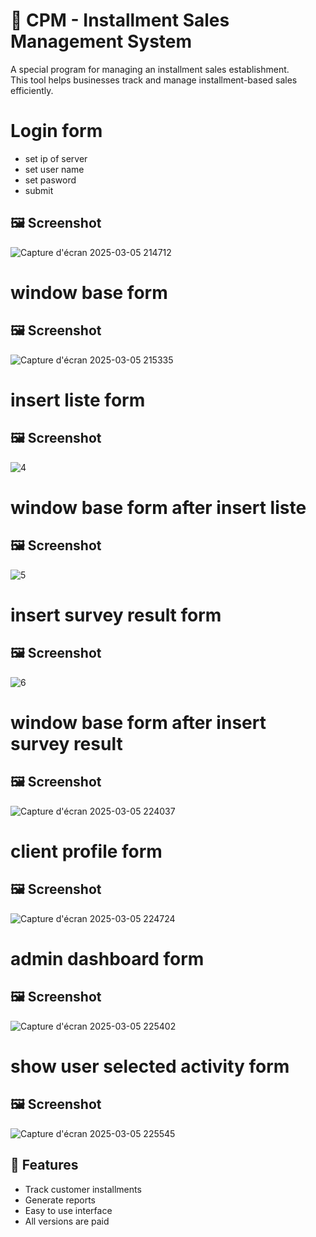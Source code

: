 # 📌 CPM - Installment Sales Management System  

A special program for managing an installment sales establishment.  
This tool helps businesses track and manage installment-based sales efficiently.

# Login form
* set ip of server
* set user name
* set pasword
* submit
## 🖼️ Screenshot  
![Capture d'écran 2025-03-05 214712](https://github.com/user-attachments/assets/0be26e75-c387-4f7d-99de-c48a6d7ee902)

# window base form
## 🖼️ Screenshot  
![Capture d'écran 2025-03-05 215335](https://github.com/user-attachments/assets/841ec74b-89d1-4273-9a02-0c1ef10e31c9)

# insert liste form
## 🖼️ Screenshot  
![4](https://github.com/user-attachments/assets/687ac388-4416-4a30-b2df-438bd4716ad1)

# window base form after insert liste
## 🖼️ Screenshot  
![5](https://github.com/user-attachments/assets/84ed6b9b-7eb6-4f48-9b09-c29d34e1b282)

# insert survey result form
## 🖼️ Screenshot  
![6](https://github.com/user-attachments/assets/bb626d68-0f16-4cc7-a7cf-2c21c0032da8)

# window base form after insert survey result
## 🖼️ Screenshot  
![Capture d'écran 2025-03-05 224037](https://github.com/user-attachments/assets/52d4d102-b564-429c-bf79-e2076e1be804)


# client profile form
## 🖼️ Screenshot  
![Capture d'écran 2025-03-05 224724](https://github.com/user-attachments/assets/d35db733-c39b-4ec0-bce7-ead912c9feb3)


# admin dashboard form
## 🖼️ Screenshot  
![Capture d'écran 2025-03-05 225402](https://github.com/user-attachments/assets/551344c8-947f-42fe-8441-870af0ebab4b)

# show user selected activity form
## 🖼️ Screenshot  
![Capture d'écran 2025-03-05 225545](https://github.com/user-attachments/assets/d35909e6-2e77-4960-8d53-401f3666fa1c)




## 🚀 Features
- Track customer installments
- Generate reports
- Easy to use interface
- All versions are paid
